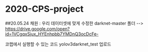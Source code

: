 # 2020-CPS-project

##20.05.24
채원 : 우리 데이터셋에 맞게 수정한 darknet-master 폴더 --> https://drive.google.com/open?id=1VCgqxSjux_HYEnhpbb7YMDnQ3ocDcFe- 

코랩에서 실행할 수 있는 코드 yolov3darknet_test 업로드
